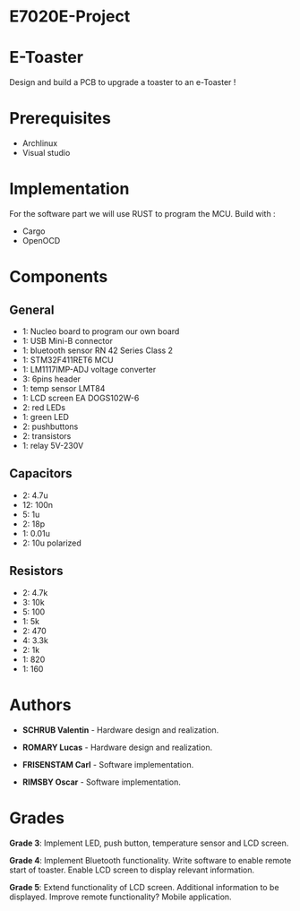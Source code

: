 # E7020E-Project

# E-Toaster
Design and build a PCB to upgrade a toaster to an e-Toaster !

# Prerequisites 

* Archlinux
* Visual studio

# Implementation

For the software part we will use RUST to program the MCU.
Build with :
* Cargo
* OpenOCD

# Components

## General
* 1: Nucleo board to program our own board
* 1: USB Mini-B connector
* 1: bluetooth sensor RN 42 Series Class 2
* 1: STM32F411RET6 MCU
* 1: LM1117IMP-ADJ voltage converter
* 3: 6pins header
* 1: temp sensor LMT84
* 1: LCD screen EA DOGS102W-6
* 2: red LEDs
* 1: green LED
* 2: pushbuttons
* 2: transistors
* 1: relay 5V-230V

## Capacitors
* 2: 4.7u
* 12:  100n
* 5:   1u
* 2:   18p
* 1:   0.01u
* 2:   10u polarized

## Resistors
* 2:            4.7k
* 3:   10k
* 5:   100
* 1:   5k
* 2:   470
* 4:   3.3k
* 2:   1k
* 1:   820
* 1:   160


# Authors 

* **SCHRUB Valentin** - Hardware design and realization.

* **ROMARY Lucas** - Hardware design and realization.

* **FRISENSTAM Carl** - Software implementation.

* **RIMSBY Oscar** - Software implementation.

# Grades 

**Grade 3**:
Implement LED, push button, temperature sensor and LCD screen.

**Grade 4**:
Implement Bluetooth functionality. Write software to enable remote start of toaster. Enable LCD screen to display relevant information.

**Grade 5**:
Extend functionality of LCD screen. Additional information to be displayed. Improve remote functionality? Mobile application.
